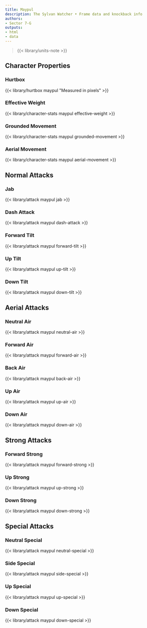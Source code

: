 ```yaml
---
title: Maypul
description: The Sylvan Watcher • Frame data and knockback info
authors:
- Sector 7-G
outputs:
- html
- data
---
```


> {{< library/units-note >}}

## Character Properties
### Hurtbox
{{< library/hurtbox maypul "Measured in pixels" >}}
### Effective Weight
{{< library/character-stats maypul effective-weight >}}
### Grounded Movement
{{< library/character-stats maypul grounded-movement >}}
### Aerial Movement
{{< library/character-stats maypul aerial-movement >}}

## Normal Attacks
### Jab
{{< library/attack maypul jab >}}
### Dash Attack
{{< library/attack maypul dash-attack >}}
### Forward Tilt
{{< library/attack maypul forward-tilt >}}
### Up Tilt
{{< library/attack maypul up-tilt >}}
### Down Tilt
{{< library/attack maypul down-tilt >}}

## Aerial Attacks
### Neutral Air
{{< library/attack maypul neutral-air >}}
### Forward Air
{{< library/attack maypul forward-air >}}
### Back Air
{{< library/attack maypul back-air >}}
### Up Air
{{< library/attack maypul up-air >}}
### Down Air
{{< library/attack maypul down-air >}}

## Strong Attacks
### Forward Strong
{{< library/attack maypul forward-strong >}}
### Up Strong
{{< library/attack maypul up-strong >}}
### Down Strong
{{< library/attack maypul down-strong >}}

## Special Attacks
### Neutral Special
{{< library/attack maypul neutral-special >}}
### Side Special
{{< library/attack maypul side-special >}}
### Up Special
{{< library/attack maypul up-special >}}
### Down Special
{{< library/attack maypul down-special >}}
